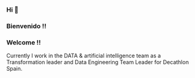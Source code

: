 ### Hi 👋
### Bienvenido !! 
### Welcome !!

Currently I work in the DATA & artificial intelligence team as a Transformation leader and Data Engineering Team Leader for Decathlon Spain.


<!--
**MartinezAitor/martinezaitor** is a ✨ _special_ ✨ repository because its `README.md` (this file) appears on your GitHub profile.

Here are some ideas to get you started:

- 🔭 I’m currently working on ...
- 🌱 I’m currently learning ...
- 👯 I’m looking to collaborate on ...
- 🤔 I’m looking for help with ...
- 💬 Ask me about ...
- 📫 How to reach me: ...
- 😄 Pronouns: ...
- ⚡ Fun fact: ...
-->
